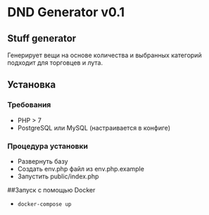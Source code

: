 # DND Generator v0.1

## Stuff generator
Генерирует вещи на основе количества и выбранных категорий подходит для торговцев и лута.

## Установка
### Требования
- PHP > 7
- PostgreSQL или MySQL (настраивается в конфиге)

### Процедура установки
- Развернуть базу
- Создать env.php файл из env.php.example
- Запустить public/index.php


##Запуск с помощью Docker
- `docker-compose up`